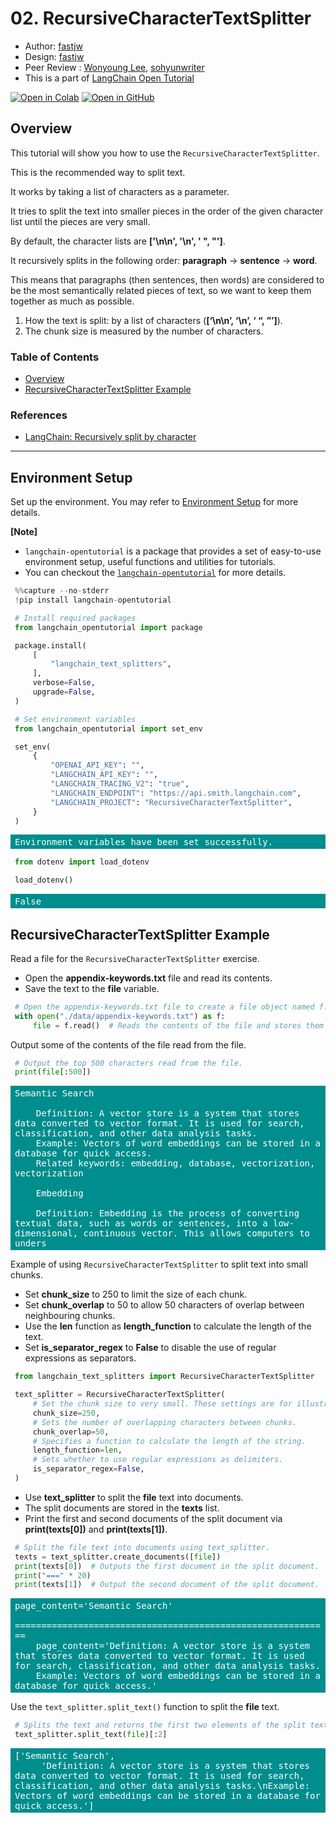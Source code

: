<style>
.custom {
    background-color: #008d8d;
    color: white;
    padding: 0.25em 0.5em 0.25em 0.5em;
    white-space: pre-wrap;       /* css-3 */
    white-space: -moz-pre-wrap;  /* Mozilla, since 1999 */
    white-space: -pre-wrap;      /* Opera 4-6 */
    white-space: -o-pre-wrap;    /* Opera 7 */
    word-wrap: break-word;
}

pre {
    background-color: #027c7c;
    padding-left: 0.5em;
}

</style>

# 02. RecursiveCharacterTextSplitter

- Author: [fastjw](https://github.com/fastjw)
- Design: [fastjw](https://github.com/fastjw)
- Peer Review : [Wonyoung Lee](https://github.com/BaBetterB), [sohyunwriter](https://github.com/sohyunwriter)
- This is a part of [LangChain Open Tutorial](https://github.com/LangChain-OpenTutorial/LangChain-OpenTutorial)

[![Open in Colab](https://colab.research.google.com/assets/colab-badge.svg)](https://colab.research.google.com/github/LangChain-OpenTutorial/LangChain-OpenTutorial/blob/main/07-TextSplitter/02-RecursiveCharacterTextSplitter.ipynb) [![Open in GitHub](https://img.shields.io/badge/Open%20in%20GitHub-181717?style=flat-square&logo=github&logoColor=white)](https://github.com/LangChain-OpenTutorial/LangChain-OpenTutorial/blob/main/07-TextSplitter/02-RecursiveCharacterTextSplitter.ipynb)

## Overview

This tutorial will show you how to use the `RecursiveCharacterTextSplitter`. 

This is the recommended way to split text.

It works by taking a list of characters as a parameter.

It tries to split the text into smaller pieces in the order of the given character list until the pieces are very small.

By default, the character lists are **['\n\n', '\n', ' ", "']**.

It recursively splits in the following order: **paragraph** -> **sentence** -> **word**.

This means that paragraphs (then sentences, then words) are considered to be the most semantically related pieces of text, so we want to keep them together as much as possible.

1. How the text is split: by a list of characters (**[‘\n\n’, ‘\n’, ‘ “, ”’]**).
2. The chunk size is measured by the number of characters.

### Table of Contents

- [Overview](#overview)
- [RecursiveCharacterTextSplitter Example](#recursivecharactertextsplitter-example)

### References

- [LangChain: Recursively split by character](https://python.langchain.com/v0.1/docs/modules/data_connection/document_transformers/recursive_text_splitter/)
----

## Environment Setup

Set up the environment. You may refer to [Environment Setup](https://wikidocs.net/257836) for more details.

**[Note]**
- `langchain-opentutorial` is a package that provides a set of easy-to-use environment setup, useful functions and utilities for tutorials. 
- You can checkout the [`langchain-opentutorial`](https://github.com/LangChain-OpenTutorial/langchain-opentutorial-pypi) for more details.

```python
%%capture --no-stderr
!pip install langchain-opentutorial
```

```python
# Install required packages
from langchain_opentutorial import package

package.install(
    [
        "langchain_text_splitters",
    ],
    verbose=False,
    upgrade=False,
)
```

```python
# Set environment variables
from langchain_opentutorial import set_env

set_env(
    {
        "OPENAI_API_KEY": "",
        "LANGCHAIN_API_KEY": "",
        "LANGCHAIN_TRACING_V2": "true",
        "LANGCHAIN_ENDPOINT": "https://api.smith.langchain.com",
        "LANGCHAIN_PROJECT": "RecursiveCharacterTextSplitter", 
    }
)
```

<pre class="custom">Environment variables have been set successfully.
</pre>

```python
from dotenv import load_dotenv

load_dotenv()
```




<pre class="custom">False</pre>



## RecursiveCharacterTextSplitter Example

Read a file for the `RecursiveCharacterTextSplitter` exercise.

- Open the **appendix-keywords.txt** file and read its contents.
- Save the text to the **file** variable.

```python
# Open the appendix-keywords.txt file to create a file object named f.
with open("./data/appendix-keywords.txt") as f:
    file = f.read()  # Reads the contents of the file and stores them in the file variable.
```

Output some of the contents of the file read from the file.

```python
# Output the top 500 characters read from the file.
print(file[:500])
```

<pre class="custom">Semantic Search
    
    Definition: A vector store is a system that stores data converted to vector format. It is used for search, classification, and other data analysis tasks.
    Example: Vectors of word embeddings can be stored in a database for quick access.
    Related keywords: embedding, database, vectorization, vectorization
    
    Embedding
    
    Definition: Embedding is the process of converting textual data, such as words or sentences, into a low-dimensional, continuous vector. This allows computers to unders
</pre>

Example of using `RecursiveCharacterTextSplitter` to split text into small chunks.

- Set **chunk_size** to 250 to limit the size of each chunk.
- Set **chunk_overlap** to 50 to allow 50 characters of overlap between neighbouring chunks.
- Use the **len** function as **length_function** to calculate the length of the text.
- Set **is_separator_regex** to **False** to disable the use of regular expressions as separators.

```python
from langchain_text_splitters import RecursiveCharacterTextSplitter

text_splitter = RecursiveCharacterTextSplitter(
    # Set the chunk size to very small. These settings are for illustrative purposes only.
    chunk_size=250,
    # Sets the number of overlapping characters between chunks.
    chunk_overlap=50,
    # Specifies a function to calculate the length of the string.
    length_function=len,
    # Sets whether to use regular expressions as delimiters.
    is_separator_regex=False,
)
```

- Use **text_splitter** to split the **file** text into documents.
- The split documents are stored in the **texts** list.
- Print the first and second documents of the split document via **print(texts[0])** and **print(texts[1])**.

```python
# Split the file text into documents using text_splitter.
texts = text_splitter.create_documents([file])
print(texts[0])  # Outputs the first document in the split document.
print("===" * 20)
print(texts[1])  # Output the second document of the split document.
```

<pre class="custom">page_content='Semantic Search'
    ============================================================
    page_content='Definition: A vector store is a system that stores data converted to vector format. It is used for search, classification, and other data analysis tasks.
    Example: Vectors of word embeddings can be stored in a database for quick access.'
</pre>

Use the `text_splitter.split_text()` function to split the **file** text.

```python
# Splits the text and returns the first two elements of the split text.
text_splitter.split_text(file)[:2]
```




<pre class="custom">['Semantic Search',
     'Definition: A vector store is a system that stores data converted to vector format. It is used for search, classification, and other data analysis tasks.\nExample: Vectors of word embeddings can be stored in a database for quick access.']</pre>


